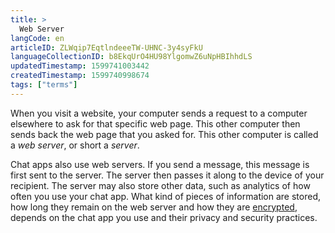 ```yaml
---
title: >
  Web Server
langCode: en
articleID: ZLWqip7EqtlndeeeTW-UHNC-3y4syFkU
languageCollectionID: b8EkqUrO4HU98YlgomwZ6uNpHBIhhdLS
updatedTimestamp: 1599741003442
createdTimestamp: 1599740998674
tags: ["terms"]
---
```


When you visit a website, your computer sends a request to a computer elsewhere to ask for that specific web page. This other computer then sends back the web page that you asked for. This other computer is called a _web server_, or short a _server_.

Chat apps also use web servers. If you send a message, this message is first sent to the server. The server then passes it along to the device of your recipient. The server may also store other data, such as analytics of how often you use your chat app. What kind of pieces of information are stored, how long they remain on the web server and how they are [encrypted](http://128.199.59.216/books/tools/page/chat-apps#h_62800185441575980971502), depends on the chat app you use and their privacy and security practices.